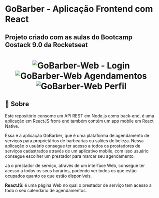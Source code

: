 # GoBarber - Aplicação Frontend com React

## Projeto criado com as aulas do Bootcamp Gostack 9.0 da Rocketseat
<h1 align="center">
    <img alt="GoBarber-Web - Login" src="https://res.cloudinary.com/okmarcos93/image/upload/v1616344217/dashboard_inicial_gg1s1z.png" />
    <img alt="GoBarber-Web Agendamentos" src="https://res.cloudinary.com/okmarcos93/image/upload/v1616344218/dashboard_agendamentos_gty4cl.png" />
    <img alt="GoBarber-Web Perfil" src="https://res.cloudinary.com/okmarcos93/image/upload/v1616344219/dashboard_perfil_cvx1iz.png" />
</h1>

## :page_with_curl: Sobre
Este repositório consome um API REST em Node.js como back-end, é uma aplicação em ReactJS front-end também contém um app mobile em React Native.

Essa é a aplicação GoBarber, que é uma plataforma de agendamento de serviços para proprietários de barbearias ou salões de beleza. Nessa aplicação o usuário consegue ter acesso a todos os prostadores de serviços cadastrados através de um aplicativo mobile, com isso usuário consegue escolher um prestador para marcar seu agendamento.

Já o prestador de serviço, através de um interface Web, consegue ter acesso a todos os seus horários, podendo ver todos os que estão ocupados quanto os que estão disponíveis.

**ReactJS**: é uma página Web no qual o prestador de serviço tem acesso a todo o seu calendário de agendamentos.

